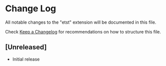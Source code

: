 # Change Log

All notable changes to the "etst" extension will be documented in this file.

Check [Keep a Changelog](http://keepachangelog.com/) for recommendations on how to structure this file.

## [Unreleased]

- Initial release
